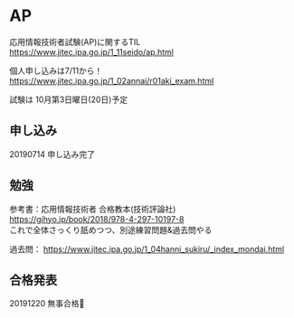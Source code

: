 # AP

応用情報技術者試験(AP)に関するTIL  
https://www.jitec.ipa.go.jp/1_11seido/ap.html

個人申し込みは7/11から！  
https://www.jitec.ipa.go.jp/1_02annai/r01aki_exam.html  

試験は 10月第3日曜日(20日)予定

## 申し込み
20190714 申し込み完了

## 勉強

参考書：応用情報技術者 合格教本(技術評論社) https://gihyo.jp/book/2018/978-4-297-10197-8    
これで全体さっくり舐めつつ、別途練習問題&過去問やる

過去問： https://www.jitec.ipa.go.jp/1_04hanni_sukiru/_index_mondai.html

## 合格発表

20191220 無事合格:clap: 